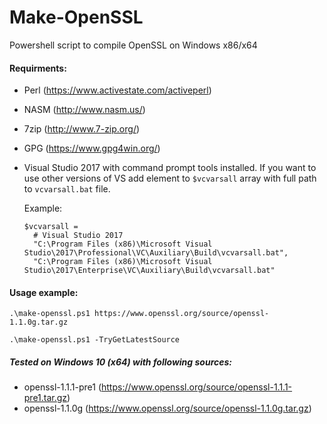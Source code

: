# Make-OpenSSL
Powershell script to compile OpenSSL on Windows x86/x64

#### Requirments:
- Perl (https://www.activestate.com/activeperl)
- NASM (http://www.nasm.us/)
- 7zip (http://www.7-zip.org/)
- GPG (https://www.gpg4win.org/)
- Visual Studio 2017 with command prompt tools installed.
  If you want to use other versions of VS add element to `$vcvarsall` array with full path to `vcvarsall.bat` file.
  
  Example:
  ```
  $vcvarsall =
    # Visual Studio 2017
    "C:\Program Files (x86)\Microsoft Visual Studio\2017\Professional\VC\Auxiliary\Build\vcvarsall.bat",
    "C:\Program Files (x86)\Microsoft Visual Studio\2017\Enterprise\VC\Auxiliary\Build\vcvarsall.bat"
  ```      

#### Usage example:
  `.\make-openssl.ps1 https://www.openssl.org/source/openssl-1.1.0g.tar.gz`

  `.\make-openssl.ps1 -TryGetLatestSource`

##### Tested on Windows 10 (x64) with following sources:
- openssl-1.1.1-pre1 (https://www.openssl.org/source/openssl-1.1.1-pre1.tar.gz)
- openssl-1.1.0g (https://www.openssl.org/source/openssl-1.1.0g.tar.gz)
